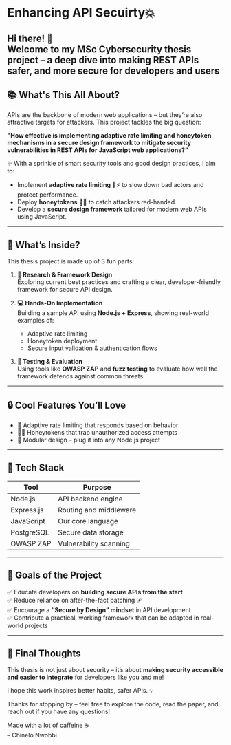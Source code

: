 # Enhancing API Secuirty💥

Hi there! 👋  
Welcome to my MSc Cybersecurity thesis project – a deep dive into making REST APIs safer, and more secure for developers and users
---

## 📚 What's This All About?

APIs are the backbone of modern web applications – but they’re also attractive targets for attackers. 
This project tackles the big question:

**"How effective is implementing adaptive rate limiting and honeytoken mechanisms in a secure design framework to mitigate security vulnerabilities in REST APIs for JavaScript web applications?"**

✨ With a sprinkle of smart security tools and good design practices, I aim to:

- Implement **adaptive rate limiting** 🐢⚡ to slow down bad actors and protect performance.
- Deploy **honeytokens** 🍯🎣 to catch attackers red-handed.
- Develop a **secure design framework** tailored for modern web APIs using JavaScript.

---

## 🧩 What’s Inside?

This thesis project is made up of 3 fun parts:

1. **🎯 Research & Framework Design**  
   Exploring current best practices and crafting a clear, developer-friendly framework for secure API design.

2. **💻 Hands-On Implementation**  
   Building a sample API using **Node.js + Express**, showing real-world examples of:
   - Adaptive rate limiting
   - Honeytoken deployment
   - Secure input validation & authentication flows

3. **🧪 Testing & Evaluation**  
   Using tools like **OWASP ZAP** and **fuzz testing** to evaluate how well the framework defends against common threats.

---

## 🔒 Cool Features You’ll Love

- 🧠 Adaptive rate limiting that responds based on behavior
- 🕵️‍♀️ Honeytokens that trap unauthorized access attempts
- 🔄 Modular design – plug it into any Node.js project

---

## 🚀 Tech Stack

| Tool         | Purpose                      |
|--------------|------------------------------|
| Node.js      | API backend engine           |
| Express.js   | Routing and middleware       |
| JavaScript   | Our core language            |
| PostgreSQL   | Secure data storage          |
| OWASP ZAP    | Vulnerability scanning       |

---

## 🧠 Goals of the Project

✅ Educate developers on **building secure APIs from the start**  
✅ Reduce reliance on after-the-fact patching 🩹  
✅ Encourage a **“Secure by Design” mindset** in API development  
✅ Contribute a practical, working framework that can be adapted in real-world projects

---

## 🧁 Final Thoughts

This thesis is not just about security – it’s about **making security accessible and easier to integrate** for developers like you and me!

I hope this work inspires better habits, safer APIs. 💡

Thanks for stopping by – feel free to explore the code, read the paper, and reach out if you have any questions!

Made with a lot  of caffeine ☕  
– Chinelo Nwobbi


